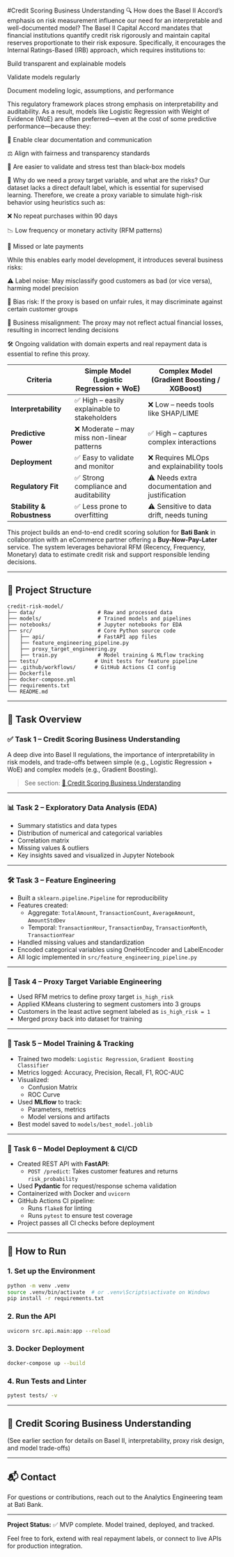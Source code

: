 #Credit Scoring Business Understanding
🔍 How does the Basel II Accord’s emphasis on risk measurement influence our need for an interpretable and well-documented model?
The Basel II Capital Accord mandates that financial institutions quantify credit risk rigorously and maintain capital reserves proportionate to their risk exposure. Specifically, it encourages the Internal Ratings-Based (IRB) approach, which requires institutions to:

Build transparent and explainable models

Validate models regularly

Document modeling logic, assumptions, and performance

This regulatory framework places strong emphasis on interpretability and auditability. As a result, models like Logistic Regression with Weight of Evidence (WoE) are often preferred—even at the cost of some predictive performance—because they:

📝 Enable clear documentation and communication

⚖️ Align with fairness and transparency standards

🧪 Are easier to validate and stress test than black-box models

🧩 Why do we need a proxy target variable, and what are the risks?
Our dataset lacks a direct default label, which is essential for supervised learning. Therefore, we create a proxy variable to simulate high-risk behavior using heuristics such as:

❌ No repeat purchases within 90 days

📉 Low frequency or monetary activity (RFM patterns)

🚫 Missed or late payments

While this enables early model development, it introduces several business risks:

⚠️ Label noise: May misclassify good customers as bad (or vice versa), harming model precision

🧱 Bias risk: If the proxy is based on unfair rules, it may discriminate against certain customer groups

💼 Business misalignment: The proxy may not reflect actual financial losses, resulting in incorrect lending decisions

🛠️ Ongoing validation with domain experts and real repayment data is essential to refine this proxy.

| Criteria                   | Simple Model (Logistic Regression + WoE)    | Complex Model (Gradient Boosting / XGBoost)    |
| -------------------------- | ------------------------------------------- | ---------------------------------------------- |
| **Interpretability**       | ✅ High – easily explainable to stakeholders | ❌ Low – needs tools like SHAP/LIME             |
| **Predictive Power**       | ❌ Moderate – may miss non-linear patterns   | ✅ High – captures complex interactions         |
| **Deployment**             | ✅ Easy to validate and monitor              | ❌ Requires MLOps and explainability tools      |
| **Regulatory Fit**         | ✅ Strong compliance and auditability        | ⚠️ Needs extra documentation and justification |
| **Stability & Robustness** | ✅ Less prone to overfitting                 | ⚠️ Sensitive to data drift, needs tuning       |



This project builds an end-to-end credit scoring solution for **Bati Bank** in collaboration with an eCommerce partner offering a **Buy-Now-Pay-Later** service. The system leverages behavioral RFM (Recency, Frequency, Monetary) data to estimate credit risk and support responsible lending decisions.

---

## 📁 Project Structure

```
credit-risk-model/
├── data/                    # Raw and processed data
├── models/                  # Trained models and pipelines
├── notebooks/               # Jupyter notebooks for EDA
├── src/                     # Core Python source code
│   ├── api/                 # FastAPI app files
│   ├── feature_engineering_pipeline.py
│   ├── proxy_target_engineering.py
│   ├── train.py             # Model training & MLflow tracking
├── tests/                  # Unit tests for feature pipeline
├── .github/workflows/      # GitHub Actions CI config
├── Dockerfile
├── docker-compose.yml
├── requirements.txt
└── README.md
```

---

## 🚦 Task Overview

### ✅ Task 1 – Credit Scoring Business Understanding

A deep dive into Basel II regulations, the importance of interpretability in risk models, and trade-offs between simple (e.g., Logistic Regression + WoE) and complex models (e.g., Gradient Boosting).

> See section: [📘 Credit Scoring Business Understanding](#credit-scoring-business-understanding)

---

### 📊 Task 2 – Exploratory Data Analysis (EDA)
- Summary statistics and data types
- Distribution of numerical and categorical variables
- Correlation matrix
- Missing values & outliers
- Key insights saved and visualized in Jupyter Notebook

---

### 🛠️ Task 3 – Feature Engineering
- Built a `sklearn.pipeline.Pipeline` for reproducibility
- Features created:
  - Aggregate: `TotalAmount`, `TransactionCount`, `AverageAmount`, `AmountStdDev`
  - Temporal: `TransactionHour`, `TransactionDay`, `TransactionMonth`, `TransactionYear`
- Handled missing values and standardization
- Encoded categorical variables using OneHotEncoder and LabelEncoder
- All logic implemented in `src/feature_engineering_pipeline.py`

---

### 🎯 Task 4 – Proxy Target Variable Engineering
- Used RFM metrics to define proxy target `is_high_risk`
- Applied KMeans clustering to segment customers into 3 groups
- Customers in the least active segment labeled as `is_high_risk = 1`
- Merged proxy back into dataset for training

---

### 🤖 Task 5 – Model Training & Tracking
- Trained two models: `Logistic Regression`, `Gradient Boosting Classifier`
- Metrics logged: Accuracy, Precision, Recall, F1, ROC-AUC
- Visualized:
  - Confusion Matrix
  - ROC Curve
- Used **MLflow** to track:
  - Parameters, metrics
  - Model versions and artifacts
- Best model saved to `models/best_model.joblib`

---

### 🔧 Task 6 – Model Deployment & CI/CD
- Created REST API with **FastAPI**:
  - `POST /predict`: Takes customer features and returns `risk_probability`
- Used **Pydantic** for request/response schema validation
- Containerized with Docker and `uvicorn`
- GitHub Actions CI pipeline:
  - Runs `flake8` for linting
  - Runs `pytest` to ensure test coverage
- Project passes all CI checks before deployment

---

## 🚀 How to Run

### 1. Set up the Environment
```bash
python -m venv .venv
source .venv/bin/activate  # or .venv\Scripts\activate on Windows
pip install -r requirements.txt
```

### 2. Run the API
```bash
uvicorn src.api.main:app --reload
```

### 3. Docker Deployment
```bash
docker-compose up --build
```

### 4. Run Tests and Linter
```bash
pytest tests/ -v
```

---

## 📘 Credit Scoring Business Understanding
(See earlier section for details on Basel II, interpretability, proxy risk design, and model trade-offs)

---

## 📬 Contact
For questions or contributions, reach out to the Analytics Engineering team at Bati Bank.

---

**Project Status:** ✅ MVP complete. Model trained, deployed, and tracked.

Feel free to fork, extend with real repayment labels, or connect to live APIs for production integration.
